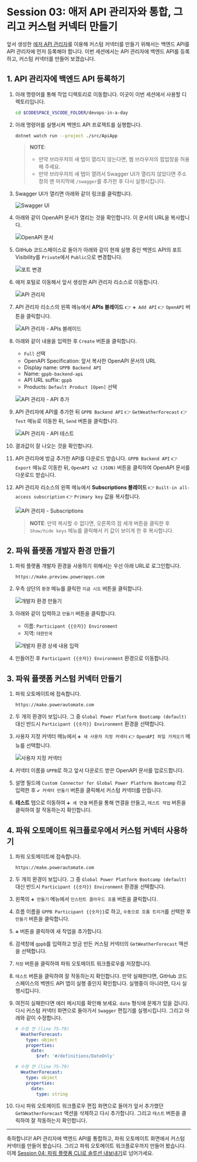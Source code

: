 # Session 03: 애저 API 관리자와 통합, 그리고 커스텀 커넥터 만들기

앞서 생성한 [애저 API 관리자][az apim]를 이용해 커스텀 커넥터를 만들기 위해서는 백엔드 API를 API 관리자에 먼저 등록해야 합니다. 이번 세션에서는 API 관리자에 백엔드 API를 등록하고, 커스텀 커넥터를 만들어 보겠습니다.

## 1. API 관리자에 백엔드 API 등록하기

1. 아래 명령어를 통해 작업 디렉토리로 이동합니다. 이곳이 이번 세션에서 사용할 디렉토리입니다.

   ```bash
   cd $CODESPACE_VSCODE_FOLDER/devops-in-a-day
   ```

1. 아래 명령어를 실행시켜 백엔드 API 프로젝트를 실행합니다.

    ```bash
    dotnet watch run --project ./src/ApiApp
    ```

   > **NOTE**:
   > 
   > - 만약 브라우저의 새 탭이 열리지 않는다면, 웹 브라우저의 팝업창을 허용해 주세요.
   > - 만약 브라우저의 새 탭이 열려서 Swagger UI가 열리지 않았다면 주소창의 맨 마지막에 `/swagger`를 추가한 후 다시 실행시킵니다.

1. Swagger UI가 열리면 아래와 같이 링크를 클릭합니다.

    ![Swagger UI][image-01]

1. 아래와 같이 OpenAPI 문서가 열리는 것을 확인합니다. 이 문서의 URL을 복사합니다.

    ![OpenAPI 문서][image-02]

1. GitHub 코드스페이스로 돌아가 아래와 같이 현재 실행 중인 백엔드 API의 포트 Visibility를 `Private`에서 `Public`으로 변경합니다.

    ![포트 변경][image-03]

1. 애저 포털로 이동해서 앞서 생성한 API 관리자 리소스로 이동합니다.

    ![API 관리자][image-04]

1. API 관리자 리소스의 왼쪽 메뉴에서 **APIs 블레이드** 👉 `➕ Add API` 👉 `OpenAPI` 버튼을 클릭합니다.

    ![API 관리자 - APIs 블레이드][image-05]

1. 아래와 같이 내용을 입력한 후 `Create` 버튼을 클릭합니다.
   - `Full` 선택
   - OpenAPI Specification: 앞서 복사한 OpenAPI 문서의 URL
   - Display name: `GPPB Backend API`
   - Name: `gppb-backend-api`
   - API URL suffix: `gppb`
   - Products: `Default Product [Open]` 선택

    ![API 관리자 - API 추가][image-06]

1. API 관리자에 API를 추가한 뒤 `GPPB Backend API` 👉 `GetWeatherForecast` 👉 `Test` 메뉴로 이동한 뒤, `Send` 버튼을 클릭합니다.

    ![API 관리자 - API 테스트][image-07]

1. 결과값이 잘 나오는 것을 확인합니다.

1. API 관리자에 방금 추가한 API를 다운로드 받습니다. `GPPB Backend API` 👉 `Export` 메뉴로 이동한 뒤, `OpenAPI v2 (JSON)` 버튼을 클릭하여 OpenAPI 문서를 다운로드 받습니다.

1. API 관리자 리소스의 왼쪽 메뉴에서 **Subscriptions 블레이드** 👉 `Built-in all-access subscription` 👉 `Primary key` 값을 복사합니다.

    ![API 관리자 - Subscriptions][image-08]

   > **NOTE**: 만약 복사할 수 없다면, 오른쪽의 점 세개 버튼을 클릭한 후 `Show/hide keys` 메뉴를 클릭해서 키 값이 보이게 한 후 복사합니다.

## 2. 파워 플랫폼 개발자 환경 만들기

1. 파워 플랫폼 개발자 환경을 사용하기 위해서는 우선 아래 URL로 로그인합니다.

    ```text
    https://make.preview.powerapps.com
    ```

1. 우측 상단의 `환경` 메뉴를 클릭한  `지금 시도` 버튼을 클릭합니다.

    ![개발자 환경 만들기][image-09]

1. 아래와 같이 입력하고 `만들기` 버튼을 클릭합니다.
   - 이름: `Participant {{숫자}} Environment`
   - 지역: `대한민국`

    ![개발자 환경 상세 내용 입력][image-10]

1. 만들어진 후 `Participant {{숫자}} Environment` 환경으로 이동합니다.

## 3. 파워 플랫폼 커스텀 커넥터 만들기

1. 파워 오토메이트에 접속합니다.

    ```text
    https://make.powerautomate.com
    ```

1. 두 개의 환경이 보입니다. 그 중 `Global Power Platform Bootcamp (default)` 대신 반드시 `Participant {{숫자}} Environment` 환경을 선택합니다.

1. 사용자 지정 커넥터 메뉴에서 `➕ 새 사용자 지정 커넥터` 👉 `OpenAPI 파일 가져오기` 메뉴를 선택합니다.

    ![사용자 지정 커넥터][image-11]

1. 커넥터 이름을 `GPPB`로 하고 앞서 다운로드 받은 OpenAPI 문서를 업로드합니다.

1. 설명 필드에 `Custom Connector for Global Power Platform Bootcamp` 라고 입력한 후 `✔️ 커넥터 만들기` 버튼을 클릭해서 커스텀 커넥터를 만듭니다.

1. **테스트** 탭으로 이동하여 `➕ 새 연결` 버튼을 통해 연결을 만들고, `테스트 작업` 버튼을 클릭하여 잘 작동하는지 확인합니다.

## 4. 파워 오토메이트 워크플로우에서 커스텀 커넥터 사용하기

1. 파워 오토메이트에 접속합니다.

    ```text
    https://make.powerautomate.com
    ```

1. 두 개의 환경이 보입니다. 그 중 `Global Power Platform Bootcamp (default)` 대신 반드시 `Participant {{숫자}} Environment` 환경을 선택합니다.

1. 왼쪽의 `➕ 만들기` 메뉴에서 `인스턴트 클라우드 흐름` 버튼을 클릭합니다.

1. 흐름 이름을 `GPPB Participant {{숫자}}`로 하고, `수동으로 흐름 트리거`를 선택한 후 `만들기` 버튼을 클릭합니다.

1. `➕` 버튼을 클릭하여 새 작업을 추가합니다.

1. 검색창에 `gppb`를 입력하고 방금 만든 커스텀 커넥터의 `GetWeatherForecast` 액션을 선택합니다.

1. `저장` 버튼을 클릭하여 파워 오토메이트 워크플로우를 저장합니다.

1. `테스트` 버튼을 클릭하여 잘 작동하는지 확인합니다. 만약 실패한다면, GitHub 코드스페이스의 백엔드 API 앱이 실행 중인지 확인합니다. 실행중이 아니라면, 다시 실행시킵니다.

1. 여전히 실패한다면 에러 메시지를 확인해 보세요. `date` 형식에 문제가 있을 겁니다. 다시 커스텀 커넥터 화면으로 돌아가서 `Swagger` 편집기를 실행시킵니다. 그리고 아래와 같이 수정합니다.

    ```yml
    # 수정 전 (line 75-79)
      WeatherForecast:
        type: object
        properties:
          date:
            $ref: '#/definitions/DateOnly'
    
    # 수정 전 (line 75-79)
      WeatherForecast:
        type: object
        properties:
          date:
            type: string
    ```

1. 다시 파워 오토메이트 워크플로우 편집 화면으로 들어가 앞서 추가했던 `GetWeatherForecast` 액션을 삭제하고 다시 추가합니다. 그리고 `테스트` 버튼을 클릭하여 잘 작동하는지 확인합니다.

---

축하합니다! API 관리자에 백엔드 API를 통합하고, 파워 오토메이트 화면에서 커스텀 커넥터를 만들어 봤습니다. 그리고 파워 오토메이트 워크플로우까지 만들어 봤습니다. 이제 [Session 04: 파워 플랫폼 CLI로 솔루션 내보내기](./04-power-platform-cli.md)로 넘어가세요.

[image-01]: ./images/03-image-01.png
[image-02]: ./images/03-image-02.png
[image-03]: ./images/03-image-03.png
[image-04]: ./images/03-image-04.png
[image-05]: ./images/03-image-05.png
[image-06]: ./images/03-image-06.png
[image-07]: ./images/03-image-07.png
[image-08]: ./images/03-image-08.png
[image-09]: ./images/03-image-09.png
[image-10]: ./images/03-image-10.png
[image-11]: ./images/03-image-11.png

[az apim]: https://learn.microsoft.com/ko-kr/azure/api-management/api-management-key-concepts?WT.mc_id=dotnet-87051-juyoo
